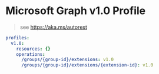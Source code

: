 # Microsoft Graph v1.0 Profile

> see https://aka.ms/autorest

``` yaml
profiles:
  v1.0:
    resources: {}
    operations:
      /groups/{group-id}/extensions: v1.0
      /groups/{group-id}/extensions/{extension-id}: v1.0

```
